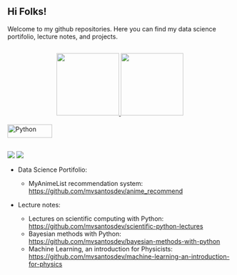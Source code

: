 ## Hi Folks!

Welcome to my github repositories. Here you can find my data science portifolio, lecture notes, and projects.

##

<div align="center">
  <a href="https://github.com/mvsantosdev">
  <img height="140em" src="https://github-readme-stats.vercel.app/api?username=mvsantosdev&show_icons=true&theme=darcula&include_all_commits=true&count_private=true"/>
  <img height="140em" src="https://github-readme-stats.vercel.app/api/top-langs/?username=mvsantosdev&layout=compact&langs_count=7&theme=darcula"/>
</div>
<div style="display: inline_block"><br>
  <img align="center" alt="Python" height="30" width="100" src="https://img.shields.io/badge/Python-3776AB?style=for-the-badge&logo=python&logoColor=white">
</div>
  
  ##
 
<div>
  <a href = "mailto:mvsantos@protonmail.com"><img src="https://img.shields.io/badge/ProtonMail-8B89CC?style=for-the-badge&logo=protonmail&logoColor=white" target="_blank"></a>
  <a href="https://www.linkedin.com/in/mvsantosdev" target="_blank"><img src="https://img.shields.io/badge/-LinkedIn-%230077B5?style=for-the-badge&logo=linkedin&logoColor=white" target="_blank"></a> 
 
</div>

  <p></p>
 
- Data Science Portifolio:
  - MyAnimeList recommendation system: https://github.com/mvsantosdev/anime_recommend

- Lecture notes:
  - Lectures on scientific computing with Python: https://github.com/mvsantosdev/scientific-python-lectures
  - Bayesian methods with Python: https://github.com/mvsantosdev/bayesian-methods-with-python
  - Machine Learning, an introduction for Physicists: https://github.com/mvsantosdev/machine-learning-an-introduction-for-physics

<!--
**mvsantosdev/mvsantosdev** is a ✨ _special_ ✨ repository because its `README.md` (this file) appears on your GitHub profile.

Here are some ideas to get you started:

- 🔭 I’m currently working on ...
- 🌱 I’m currently learning ...
- 👯 I’m looking to collaborate on ...
- 🤔 I’m looking for help with ...
- 💬 Ask me about ...
- 📫 How to reach me: ...
- 😄 Pronouns: ...
- ⚡ Fun fact: ...
-->
